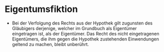 # Eigentumsfiktion

- Bei der Verfolgung des Rechts aus der Hypothek gilt zugunsten des Gläubigers derjenige, welcher im Grundbuch als Eigentümer eingetragen ist, als der Eigentümer. Das Recht des nicht eingetragenen Eigentümers, die ihm gegen die Hypothek zustehenden Einwendungen geltend zu machen, bleibt unberührt.

